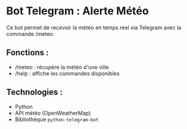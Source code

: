 # Bot Telegram : Alerte Météo

Ce bot permet de recevoir la météo en temps réel via Telegram avec la commande /meteo.

## Fonctions :
- /meteo : récupère la météo d'une ville
- /help : affiche les commandes disponibles

## Technologies :
- Python
- API météo (OpenWeatherMap)
- Bibliothèque `python-telegram-bot`
